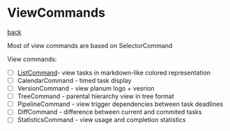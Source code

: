 # ViewCommands
[back](../ConcreteCommands.md)

Most of view commands are based on SelectorCommand

View commands:
- [ ] [ListCommand](./ListCommand/ListCommand.md)- view tasks in markdown-like colored representation
- [ ] CalendarCommand - timed task display
- [ ] VersionCommand - view planum logo + vesrion
- [ ] TreeCommand - parental hierarchy view in tree format
- [ ] PipelineCommand - view trigger dependencies between task deadlines
- [ ] DiffCommand - difference between current and commited tasks
- [ ] StatisticsCommand - view usage and completion statistics
